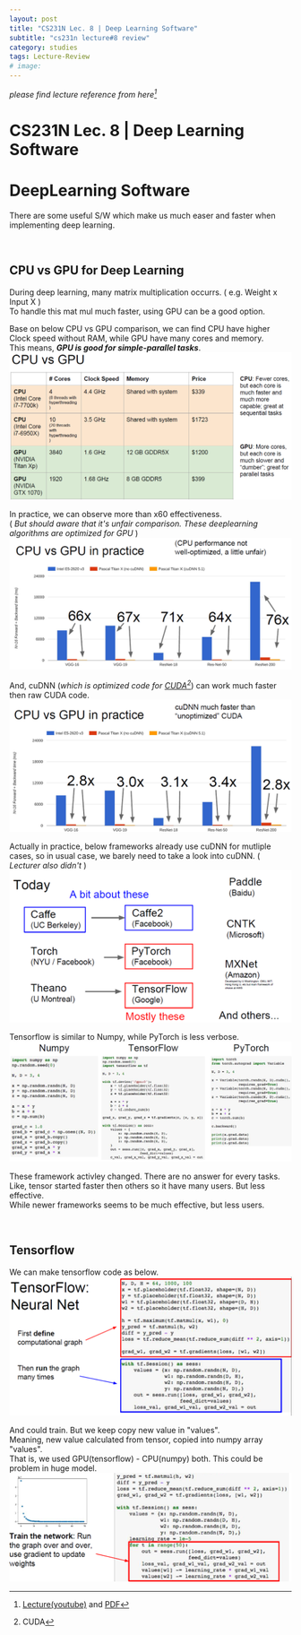 ```yaml
---
layout: post
title: "CS231N Lec. 8 | Deep Learning Software"
subtitle: "cs231n lecture#8 review"
category: studies
tags: Lecture-Review
# image:
---
```


*please find lecture reference from here[^1]*

# CS231N Lec. 8 | Deep Learning Software


# DeepLearning Software

There are some useful S/W which make us much easer and faster when implementing deep learning.

<br>

## CPU vs GPU for Deep Learning

During deep learning, many matrix multiplication occurrs. ( e.g. Weight x Input X )  
To handle this mat mul much faster, using GPU can be a good option. 

Base on below CPU vs GPU comparison, we can find CPU have higher Clock speed without RAM, while GPU have many cores and memory.  
This means, *__GPU is good for simple-parallel tasks__*.
![CPUvsGPU](/assets/img/posts/studies/lecture-review/lec8/md-img-paste-2020-11-22-11-09-42.png)


In practice, we can observe more than x60 effectiveness.  
( *But should aware that it's unfair comparison. These deeplearning algorithms are optimized for GPU* )
![](/assets/img/posts/studies/lecture-review/lec8/md-img-paste-2020-11-22-11-05-31.png)

And, cuDNN (*which is optimized code for [CUDA](https://en.wikipedia.org/wiki/CUDA)[^2]*) can work much faster then raw CUDA code.
![](/assets/img/posts/studies/lecture-review/lec8/md-img-paste-2020-11-22-11-15-41.png)

Actually in practice, below frameworks already use cuDNN for mutliple cases, so in usual case, we barely need to take a look into cuDNN. ( *Lecturer also didn't* )
![2017-Framework](/assets/img/posts/studies/lecture-review/lec8/md-img-paste-2020-11-22-11-22-33.png)


Tensorflow is similar to Numpy, while PyTorch is less verbose.
![np-tf-pytorch](/assets/img/posts/studies/lecture-review/lec8/md-img-paste-2020-11-22-11-29-04.png)

These framework activley changed. There are no answer for every tasks.  
Like, tensor started faster then others so it have many users. But less effective.  
While newer frameworks seems to be much effective, but less users.

<br>

## Tensorflow

We can make tensorflow code as below.
![](/assets/img/posts/studies/lecture-review/lec8/md-img-paste-2020-11-22-11-48-22.png)

And could train. But we keep copy new value in "values".  
Meaning, new value calculated from tensor, copied into numpy array "values".  
That is, we used GPU(tensorflow) - CPU(numpy) both. This could be problem in huge model.
![naive-tensor](/assets/img/posts/studies/lecture-review/lec8/md-img-paste-2020-11-22-11-49-18.png)








[^1]: [Lecture(youtube)](https://www.youtube.com/playlist?list=PL3FW7Lu3i5JvHM8ljYj-zLfQRF3EO8sYv) and [PDF](http://cs231n.stanford.edu/slides/)
[^2]: CUDA
